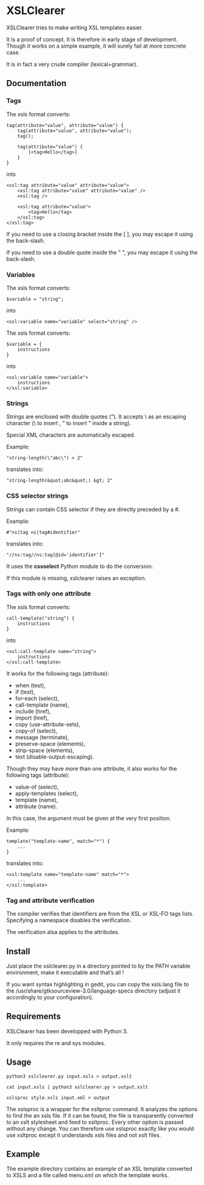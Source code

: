 XSLClearer
==========

XSLClearer tries to make writing XSL templates easier.

It is a proof of concept. It is therefore in early stage of development.
Though it works on a simple example, it will surely fail at more concrete
case.

It is in fact a very crude compiler (lexical+grammar).

Documentation
-------------

### Tags ###

The xsls format converts:

    tag(attribute="value", attribute="value") {
        tag(attribute="value", attribute="value");
        tag();

        tag(attribute="value") {
            [<tag>Hello</tag>]
        }
    }

into

    <xsl:tag attribute="value" attribute="value">
        <xsl:tag attribute="value" attribute="value" />
        <xsl:tag />
        
        <xsl:tag attribute="value">
            <tag>Hello</tag>
        </xsl:tag>
    </xsl:tag>

If you need to use a closing bracket inside the [ ], you may escape it using
the back-slash.

If you need to use a double quote inside the " ", you may escape it using
the back-slash.

### Variables ###

The xsls format converts:

    $variable = "string";

into

    <xsl:variable name="variable" select="string" />
    
The xsls format converts:

    $variable = {
        instructions
    }

into

    <xsl:variable name="variable">
        instructions
    </xsl:variable>

### Strings ###

Strings are enclosed with double quotes ("). It accepts \ as an escaping
character (\\ to insert \, \" to insert " inside a string).

Special XML characters are automatically escaped.

Example:

    "string-length(\"abc\") > 2"

translates into:

    "string-length(&quot;abc&quot;) &gt; 2"

### CSS selector strings ###

Strings can contain CSS selector if they are directly preceded by a #.

Example:

    #"ns|tag ns|tag#identifier"

translates into:

    "//ns:tag//ns:tag[@id='identifier']"

It uses the **cssselect** Python module to do the conversion.

If this module is missing, xslclearer raises an exception.

### Tags with only one attribute ###

The xsls format converts:

    call-template("string") {
        instructions
    }

into

    <xsl:call-template name="string">
        instructions
    </xsl:call-template>

It works for the following tags (attribute):

* when (test),
* if (test),
* for-each (select),
* call-template (name),
* include (href),
* import (href),
* copy (use-attribute-sets),
* copy-of (select),
* message (terminate),
* preserve-space (elements),
* strip-space (elements),
* text (disable-output-escaping).

Though they may have more than one attribute, it also works for the following
tags (attribute):

* value-of (select),
* apply-templates (select),
* template (name),
* attribute (name).

In this case, the argument must be given at the very first position.

Example:

    template("template-name", match="*") {
        ...
    }

translates into:

    <xsl:template name="template-name" match="*">
        ...
    </xsl:template>

### Tag and attribute verification ###

The compiler verifies that identifiers are from the XSL or XSL-FO tags lists.
Specifying a namespace disables the verification.

The verification alsa applies to the attributes.

Install
-------

Just place the xslclearer.py in a directory pointed to by the PATH variable
environment, make it executable and that’s all !

If you want syntax highlighting in gedit, you can copy the xsls.lang file to
the /usr/share/gtksourceview-3.0/language-specs directory (adjust it
accordingly to your configuration).

Requirements
------------

XSLClearer has been developped with Python 3.

It only requires the re and sys modules.

Usage
-----

    python3 xslclearer.py input.xsls > output.xslt
    
    cat input.xsls | python3 xslclearer.py > output.xslt

    xslsproc style.xsls input.xml > output

The xslsproc is a wrapper for the xsltproc command. It analyzes the options to
find the an xsls file. If it can be found, the file is transparently converted
to an xslt stylesheet and feed to xsltproc. Every other option is passed
without any change. You can therefore use xslsproc exactly like you would use
xsltproc except it understands xsls files and not xslt files.

Example
-------

The example directory contains an example of an XSL template converted to XSLS
and a file called menu.xml on which the template works. 
